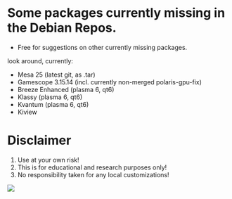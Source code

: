 # Some packages currently missing in the Debian Repos. 
* Free for suggestions on other currently missing packages.

look around, currently:
* Mesa 25 (latest git, as .tar)
* Gamescope 3.15.14 (incl. currently non-merged polaris-gpu-fix)
* Breeze Enhanced (plasma 6, qt6)
* Klassy (plasma 6, qt6)
* Kvantum (plasma 6, qt6)
* Kiview

# Disclaimer
1. Use at your own risk!
2. This is for educational and research purposes only!
3. No responsibility taken for any local customizations!

<a href="https://artsandculture.google.com/experiment/viola-the-bird/nAEJVwNkp-FnrQ?cp=e30."><img src="https://images.pling.com/img/00/00/78/78/79/2160403/proxy-image1.jpeg"/></a>
